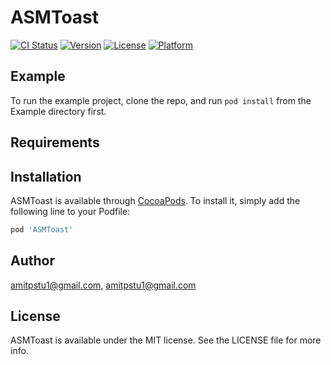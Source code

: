 # ASMToast

[![CI Status](https://img.shields.io/travis/amitpstu1@gmail.com/ASMToast.svg?style=flat)](https://travis-ci.org/amitpstu1@gmail.com/ASMToast)
[![Version](https://img.shields.io/cocoapods/v/ASMToast.svg?style=flat)](https://cocoapods.org/pods/ASMToast)
[![License](https://img.shields.io/cocoapods/l/ASMToast.svg?style=flat)](https://cocoapods.org/pods/ASMToast)
[![Platform](https://img.shields.io/cocoapods/p/ASMToast.svg?style=flat)](https://cocoapods.org/pods/ASMToast)

## Example

To run the example project, clone the repo, and run `pod install` from the Example directory first.

## Requirements

## Installation

ASMToast is available through [CocoaPods](https://cocoapods.org). To install
it, simply add the following line to your Podfile:

```ruby
pod 'ASMToast'
```

## Author

amitpstu1@gmail.com, amitpstu1@gmail.com

## License

ASMToast is available under the MIT license. See the LICENSE file for more info.
